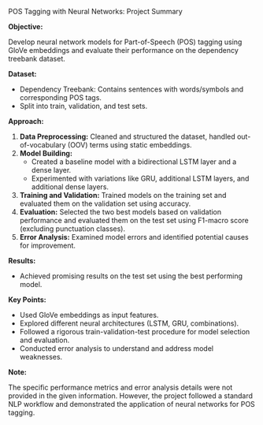 POS Tagging with Neural Networks: Project Summary

**Objective:**

Develop neural network models for Part-of-Speech (POS) tagging using GloVe embeddings and evaluate their performance on the dependency treebank dataset.

**Dataset:**

* Dependency Treebank: Contains sentences with words/symbols and corresponding POS tags.
* Split into train, validation, and test sets.

**Approach:**

1. **Data Preprocessing:** Cleaned and structured the dataset, handled out-of-vocabulary (OOV) terms using static embeddings.
2. **Model Building:**
    * Created a baseline model with a bidirectional LSTM layer and a dense layer.
    * Experimented with variations like GRU, additional LSTM layers, and additional dense layers.
3. **Training and Validation:** Trained models on the training set and evaluated them on the validation set using accuracy.
4. **Evaluation:** Selected the two best models based on validation performance and evaluated them on the test set using F1-macro score (excluding punctuation classes).
5. **Error Analysis:** Examined model errors and identified potential causes for improvement.

**Results:**

* Achieved promising results on the test set using the best performing model.

**Key Points:**

* Used GloVe embeddings as input features.
* Explored different neural architectures (LSTM, GRU, combinations).
* Followed a rigorous train-validation-test procedure for model selection and evaluation.
* Conducted error analysis to understand and address model weaknesses.

**Note:**

The specific performance metrics and error analysis details were not provided in the given information. However, the project followed a standard NLP workflow and demonstrated the application of neural networks for POS tagging.
